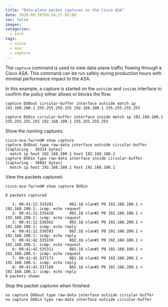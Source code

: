 ```yaml
---
title: "Data-plane packet captures on the Cisco ASA"
date: 2020-08-20T09:54:27-05:00
toc: false
images:
categories:
  - tech
tags: 
  - cisco
  - asa
  - capture
---
```


The `capture` command is used to view data-plane traffic flowing through a Cisco ASA.  This command can be run safely during production hours with minimal performance impact to the ASA.

In this example, a capture is started on the `outside` and `inside` interface to confirm the policy either allows or blocks the flow.

```
capture DUOout circular-buffer interface outside match ip 192.168.200.1 255.255.255.255 192.168.100.1 255.255.255.255
 
capture DUOin circular-buffer interface inside match ip 192.168.200.1 255.255.255.255 192.168.100.1 255.255.255.255
```

Show the running captures:

```
cisco-asa-fw/red# show capture
capture DUOout type raw-data interface outside circular-buffer [Capturing - 38314 bytes]
  match ip host 192.168.200.1 host 192.168.100.1
capture DUOin type raw-data interface inside circular-buffer [Capturing - 36042 bytes]
  match ip host 192.168.200.1 host 192.168.100.1
```

View the packets captured:

```
cisco-asa-fw/red# show capture DUOin

8 packets captured

   1: 09:41:12.535281       802.1Q vlan#2 P0 192.168.100.1 > 192.168.200.1: icmp: echo request
   2: 09:41:12.535418       802.1Q vlan#2 P0 192.168.100.1 > 192.168.200.1: icmp: echo request
   3: 09:41:12.536562       802.1Q vlan#2 P0 192.168.200.1 > 192.168.100.1: icmp: echo reply
   4: 09:41:12.536593       802.1Q vlan#2 P0 192.168.200.1 > 192.168.100.1: icmp: echo reply
   5: 09:41:42.535159       802.1Q vlan#2 P0 192.168.100.1 > 192.168.200.1: icmp: echo request
   6: 09:41:42.535311       802.1Q vlan#2 P0 192.168.100.1 > 192.168.200.1: icmp: echo request
   7: 09:41:42.537173       802.1Q vlan#2 P0 192.168.200.1 > 192.168.100.1: icmp: echo reply
   8: 09:41:42.537188       802.1Q vlan#2 P0 192.168.200.1 > 192.168.100.1: icmp: echo reply
8 packets shown
```

Stop the packet captures when finished:

```
no capture DUOout type raw-data interface outside circular-buffer
no capture DUOin type raw-data interface outside circular-buffer
```


